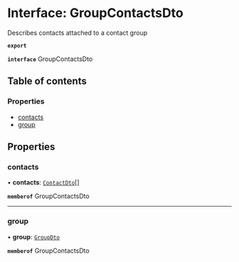 # Interface: GroupContactsDto

Describes contacts attached to a contact group

**`export`**

**`interface`** GroupContactsDto

## Table of contents

### Properties

- [contacts](GroupContactsDto.md#contacts)
- [group](GroupContactsDto.md#group)

## Properties

### <a id="contacts" name="contacts"></a> contacts

• **contacts**: [`ContactDto`](ContactDto.md)[]

**`memberof`** GroupContactsDto

___

### <a id="group" name="group"></a> group

• **group**: [`GroupDto`](GroupDto.md)

**`memberof`** GroupContactsDto
